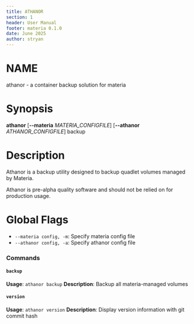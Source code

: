 ```yaml
---
title: ATHANOR
section: 1
header: User Manual
footer: materia 0.1.0
date: June 2025
author: stryan
---
```


# NAME

athanor - a container backup solution for materia

# Synopsis
**athanor** [**--materia** *MATERIA_CONFIGFILE*] [**--athanor** *ATHANOR_CONFIGFILE*] backup

# Description
Athanor is a backup utility designed to backup quadlet volumes managed by Materia.

Athanor is pre-alpha quality software and should not be relied on for production usage.

# Global Flags
- `--materia config, -m`: Specify materia config file
- `--athanor config, -a`: Specify athanor config file

### Commands

#### `backup`
**Usage**: `athanor backup`
**Description**: Backup all materia-managed volumes

#### `version`
**Usage**: `athanor version`
**Description**: Display version information with git commit hash

